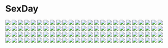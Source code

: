 # SexDay
![](https://konachan.com/image/a73d96f0a012334510b0bcae3b95b7ac/Konachan.com%20-%20161578%202girls%20ara_hideki%20drums%20guitar%20instrument%20kashiwara_miki%20qualiaffordance%20sakurai_mayuno%20tagme.jpg)
![](https://konachan.com/jpeg/38cb26889fc599a7a5cc14a18eed15fc/Konachan.com%20-%20241095%20boots%20brown_hair%20elbow_gloves%20gloves%20invidiata%20long_hair%20reiuji_utsuho%20skirt%20touhou%20weapon%20wings%20yellow_eyes.jpg)
![](https://konachan.com/jpeg/472191a22edbc7d8d5087e0819eed1d4/Konachan.com%20-%20166437%20ankoromochi%20blush%20braids%20breasts%20censored%20cum%20game_cg%20long_hair%20nipples%20open_shirt%20peassoft%20penis%20purple_eyes%20pussy%20sex%20thighhighs%20white_hair.jpg)
![](https://konachan.com/image/4d888b35b7e3157c40b820cf9549b9da/Konachan.com%20-%20167816%20bikini%20black_eyes%20black_hair%20braids%20breasts%20brown_eyes%20cleavage%20fang%20food%20gray_hair%20karo_karo%20long_hair%20navel%20original%20ponytail%20swimsuit%20water%20wink.jpg)
![](https://konachan.com/image/0b011687669f4a1367fddcff3a16add2/Konachan.com%20-%20128752%20blonde_hair%20blush%20bra%20breasts%20game_cg%20itou_life%20logo%20long_hair%20navel%20nipples%20open_shirt%20panties%20pink_eyes%20ponytail%20ribbons%20shirt_lift%20underwear.jpg)
![](https://konachan.com/jpeg/5a3d22cf605c45bd49aacbef96f3af94/Konachan.com%20-%20210491%20ass%20bra%20breasts%20censored%20cum%20game_cg%20kimishima_ao%20kuonji_hiyori%20maid%20nipples%20open_shirt%20panties%20panty_pull%20pink_hair%20thighhighs%20underwear.jpg)
![](https://konachan.com/jpeg/a10c214de68096983a519c07e19f177a/Konachan.com%20-%20220628%20anne-happy%20drink%20glasses%20kumegawa_botan%20long_hair%20pantyhose%20red_eyes%20school_uniform%20skirt%20tie%20ushiki_yoshitaka.jpg)
![](https://konachan.com/image/aa1e8f9375ae877b783c6f8d8c604ee1/Konachan.com%20-%20126014%20animal%20boots%20flowers%20gloves%20headdress%20last_c%20long_hair%20mask%20pink_hair%20red_eyes%20sword%20weapon.jpg)
![](https://konachan.com/image/41744433a3c56783d2a6e670ec26b212/Konachan.com%20-%20164350%20braids%20green_eyes%20headdress%20izayoi_sakuya%20knife%20maid%20tidsean%20touhou.jpg)
![](https://konachan.com/image/68fab2c0fffcc9e0dde6d24a783aa91b/Konachan.com%20-%20247238%20forest%20nobody%20scenic%20shuxing_li%20tree.jpg)
![](https://konachan.com/image/1d4998aaa7e4aa8a0a58b44559098e0d/Konachan.com%20-%20165429%20ericsakura%20jpeg_artifacts.jpg)
![](https://konachan.com/image/969e0a8a0ebf6fbdc1e677d0a4518430/Konachan.com%20-%20122218%20blush%20breast_hold%20cape%20christmas%20clochette%20kamikaze_explorer%20long_hair%20no_bra%20oshiki_hitoshi%20usami_saori.jpg)
![](https://konachan.com/jpeg/1659e96f33ac54c5a9312b984d4cf412/Konachan.com%20-%20253453%20blonde_hair%20blush%20breasts%20close%20erect_nipples%20game_cg%20green_eyes%20gym_uniform%20navel%20no_bra%20oozora_itsuki%20short_hair%20underboob%20wet%20yuuri_shachi.jpg)
![](https://konachan.com/jpeg/2f730a3141b83c93caf51c81e0b9dd62/Konachan.com%20-%20261697%20clouds%20dress%20long_hair%20original%20petals%20ribbons%20sky%20tagme_%28artist%29%20white_hair.jpg)
![](https://konachan.com/jpeg/65d3ab5b456972c01665e98e945715d1/Konachan.com%20-%20251834%20blush%20brown_hair%20fangxiang_cuoluan%20green_eyes%20long_hair%20original%20shorts%20towel%20white.jpg)
![](https://konachan.com/image/71ddd7993aa427914da2052dd1e02d52/Konachan.com%20-%2064897%20animal%20animal_ears%20gray_hair%20mouse%20mousegirl%20nazrin%20red_eyes%20short_hair%20tail%20touhou%20weapon.jpg)
![](https://konachan.com/image/a19b349a278669d3709828e2bc494984/Konachan.com%20-%20122079%20elfen_lied%20horns%20long_hair%20lucy_%28elfen_lied%29%20red_eyes%20red_hair%20white.jpg)
![](https://konachan.com/image/136fd32210e70bed55855a24cde6819d/Konachan.com%20-%2012916%20recchiki.jpg)
![](https://konachan.com/image/a5717d7c98a925e4c669741c42cf5c8e/Konachan.com%20-%20189260%20angel%20animal%20apron%20blue_eyes%20blue_hair%20bow%20cat%20choker%20dress%20halo%20kyuri_tizu%20long_hair%20original%20pixiv-tan%20thighhighs%20wings.jpg)
![](https://konachan.com/image/1b2f85c303df5c81b9f14ce24dd9d93d/Konachan.com%20-%2041718%20barefoot%20bell_zephyr%20breasts%20gray_hair%20night_wizard%20nipples%20nude%20pussy%20uncensored.jpg)
![](https://konachan.com/jpeg/4bd420990637d72dd78e10e781dc59a2/Konachan.com%20-%20214190%20applique%20bed%20breasts%20brown_hair%20cleavage%20dressing%20game_cg%20jinguu_misaki%20kneehighs%20navel%20panties%20red_eyes%20shiwasu_horio%20topless%20underwear.jpg)
![](https://konachan.com/jpeg/7e8462f8ff6793482a016f64a56d4fd3/Konachan.com%20-%20152155%20blush%20breast_hold%20breasts%20cropped%20cube%20gray_hair%20kanekiyo_miwa%20kurano_tomoka%20nipples%20open_shirt%20red_eyes%20school_uniform%20tie%20twintails.jpg)
![](https://konachan.com/image/54db6d5b8af60cb43d79709d695267dc/Konachan.com%20-%2073900%20cait%20dress%20green%20green_eyes%20green_hair%20saya%20saya_no_uta.jpg)
![](https://konachan.com/image/0708d3a596dd839ca16348f1ad81594e/Konachan.com%20-%20226927%20all_male%20ass%20bed%20bikini%20blue_eyes%20blue_hair%20blush%20breasts%20hacka_doll%20karatakewari%20long_hair%20male%20penis%20spread_legs%20swimsuit%20trap%20uncensored.jpg)
![](https://konachan.com/jpeg/770b7f2ada54e468fd3fa95919cc9b3e/Konachan.com%20-%20278203%20animal%20aqua_eyes%20aqua_hair%20haiyi%20long_hair%20pre_%28pixiv17194196%29%20underwater%20vocaloid%20water.jpg)
![](https://konachan.com/image/6d392994bea497171a57024afe685975/Konachan.com%20-%2041150%20armor%20capura_lin%20lolita_fashion%20purple_hair%20ragnarok_online%20sword%20swordman%20weapon.jpg)
![](https://konachan.com/jpeg/acec4babd3d24795e2fdd7448dad4130/Konachan.com%20-%20299219%20animal_ears%20blonde_hair%20blue_eyes%20blush%20bow%20bra%20braids%20breasts%20cleavage%20cropped%20long_hair%20open_shirt%20original%20ribbons%20scarf%20underwear.jpg)
![](https://konachan.com/image/8a2de8e1ee3996d7fbf06edc92e38e80/Konachan.com%20-%20104156%20anetea%21%3F%20bikini%20blonde_hair%20blue_eyes%20breasts%20calendar%20nipple_slip%20nipples%20rapapuru%20swimsuit%20tajima_yoshikazu.jpg)
![](https://konachan.com/jpeg/9f8d6f86f80875f9f53a37379e2761b1/Konachan.com%20-%20221291%20blue_hair%20blush%20bow%20bra%20breasts%20fingering%20game_cg%20kousaka_maki%20long_hair%20masturbation%20navel%20nipples%20panties%20red_eyes%20spread_legs%20underwear%20wet.jpg)
![](https://konachan.com/image/9db6b5216335d8f6aaa470f3392b869d/Konachan.com%20-%2082896%20hatsune_miku%20twintails%20vocaloid.jpg)
![](https://konachan.com/image/2e431ac2266b1e72d7863c5e7eaf6ad7/Konachan.com%20-%20184698%20gun%20hat%20hellshock%20mask%20original%20uniform%20weapon.jpg)
![](https://konachan.com/image/8f583bcef20f04cd9dfcbd96d95d9e03/Konachan.com%20-%20268454%20animal%20anthropomorphism%20azur_lane%20bird%20blush%20hat%20long_hair%20necklace%20nedia_r%20skintight%20swimsuit%20water%20white_hair%20yellow_eyes%20z46_%28azur_lane%29.jpg)
![](https://konachan.com/jpeg/0ddab57acb37bde2a2994301f8627c45/Konachan.com%20-%20185942%20flowers%20hat%20long_hair%20original%20red_hair%20sunflower%20untan_%28nanathy%29.jpg)
![](https://konachan.com/image/622aba3e8f77e928b5e97e68e8861ec2/Konachan.com%20-%2083858%20ass%20bed%20brown_eyes%20brown_hair%20cum%20hanamiya_nagisa%20kuroya_shinobu%20panties%20ponytail%20scan%20thighhighs%20trumple%20underwear%20ushinawareta_mirai_wo_motomete.jpg)
![](https://konachan.com/jpeg/739b5797e5a67947043b82a3905f3192/Konachan.com%20-%20174188%20anus%20ass%20blush%20front_wing%20game_cg%20kanadome_miyako%20long_hair%20nanaca_mai%20nopan%20pink_hair%20pure_girl%20purple_eyes%20pussy%20thighhighs%20uncensored.jpg)
![](https://konachan.com/image/1d8a28acb7e0086cbbce3f60fac86b37/Konachan.com%20-%20170634%20amagase_natsuki%20ass%20blue_hair%20blush%20bra%20breasts%20cleavage%20hontani_kanae%20karumaruka_circle%20long_hair%20nopan%20open_shirt%20red_eyes%20saga_planets%20underwear.jpg)
![](https://konachan.com/jpeg/eef57b74d5b31bc0086b75764967f7a5/Konachan.com%20-%20292168%20akatsuki_yuni%20aliasing%20bettle_%28b_s_a_n%29%20blonde_hair%20book%20glasses%20gloves%20long_hair%20red_eyes%20thighhighs%20twintails%20uni_channel%20watermark.jpg)
![](https://konachan.com/image/f1e2dcf0c59b33284db5184bf72faa20/Konachan.com%20-%2031458%20censored%20favorite%20fellatio%20game_cg%20happy_margaret%21%20kokonoka%20penis%20pussy.jpg)
![](https://konachan.com/jpeg/a4a98a63bf142ac1a140396b84955abc/Konachan.com%20-%2033176%20amasawa_yuko%20brown%20dennou_coil%20polychromatic.jpg)
![](https://konachan.com/jpeg/f4637f446ffb076b1c2ab06096e7826d/Konachan.com%20-%20169849%20black_eyes%20black_hair%20blue_eyes%20brown_eyes%20fire%20gloves%20goggles%20headband%20knife%20male%20mask%20naruto%20ninja%20o96ap%20red_eyes%20sword%20uniform%20weapon%20white_hair.jpg)
![](https://konachan.com/image/57cc175edfe268b0bcbda794016dcdc4/Konachan.com%20-%20168471%20barefoot%20bath%20bathtub%20black_hair%20blush%20breasts%20brown_eyes%20bubbles%20chikotam%20nanamori_kurumi%20navel%20nipples%20nude%20short_hair%20water%20wet%20yume_koi.jpg)
![](https://konachan.com/image/cd5fe8413fdd356d640b7625b3460efb/Konachan.com%20-%20278698%20bed%20brown_hair%20fate_grand_order%20fate_%28series%29%20flowers%20ishtar_%28fate_grand_order%29%20leiq%20long_hair%20navel%20petals%20red_eyes%20signed%20thighhighs.jpg)
![](https://konachan.com/image/d4b46343bc74a9daea6f8c9f59bf0389/Konachan.com%20-%20175507%20anthropomorphism%20armor%20brown_eyes%20brown_hair%20hellshock%20japanese_clothes%20kaga_%28kancolle%29%20kantai_collection%20short_hair.jpg)
![](https://konachan.com/image/32f3f97fa7634d885c4040a4d1ecc863/Konachan.com%20-%20159981%20clouds%20mks%20nobody%20original%20polychromatic%20ruins%20scenic%20sky%20water.jpg)
![](https://konachan.com/jpeg/b23eb8526f7a7637a8132ea610448ebf/Konachan.com%20-%20109010%20close%20hatsune_miku%20polychromatic%20tagme%20tears%20twintails%20vocaloid.jpg)
![](https://konachan.com/image/630f2a17d3984f9beff7196be1babb0d/Konachan.com%20-%2011126%20animal_ears%20catgirl%20panties%20tagme%20thighhighs%20underwear.jpg)
![](https://konachan.com/jpeg/191cb7e968b854eb26132ce703b97119/Konachan.com%20-%2069040%20bakemonogatari%20glasses%20group%20hachikuji_mayoi%20hanekawa_tsubasa%20kanbaru_suruga%20kneehighs%20loli%20school_uniform%20sengoku_nadeko%20twintails%20valentine%20white.jpg)
![](https://konachan.com/jpeg/4103a17cab5f03bb699c9048db9c9bdf/Konachan.com%20-%20270897%20akaza%20aqua_eyes%20blush%20breasts%20close%20game_cg%20henshin_3%20nipples%20panties%20paper%20pink_hair%20short_hair%20skirt%20skirt_lift%20thighhighs%20twintails%20underwear.jpg)
![](https://konachan.com/image/2810e00bed27b6c235a858e1beb8b3e1/Konachan.com%20-%2015738%20lina_inverse%20slayers.jpg)
![](https://konachan.com/image/28635f09610c746f82b32a5344f52ca9/Konachan.com%20-%2058209%20f-ism%20murakami_suigun%20swimsuit.jpg)
![](https://konachan.com/image/c3a84b1daaf0f621ce9a06cca45fc30b/Konachan.com%20-%20260848%20anthropomorphism%20azur_lane%20belfast_%28azur_lane%29%20braids%20car%20long_hair%20rias-coast%20signed%20stairs%20white_hair.jpg)
![](https://konachan.com/image/b93484d5e098ac8e305c7d58364d1098/Konachan.com%20-%2031502%20blonde_hair%20blue_eyes%20favorite%20food%20game_cg%20happy_margaret%21%20hat%20kokonoka%20long_hair%20rindou_saki%20school_uniform%20twintails.jpg)
![](https://konachan.com/jpeg/271e736db0c2abe7262809a524164b21/Konachan.com%20-%2075940%20satou_jun%20todoroki_yachiyo%20working%21%21.jpg)
![](https://konachan.com/jpeg/47efb91d4cf901373c82c660a21ac4b7/Konachan.com%20-%20197422%20aqua_eyes%20aqua_hair%20hatsune_miku%20hatsune_miku_%28vocaloid3%29%20headphones%20ikushima%20long_hair%20thighhighs%20twintails%20vocaloid%20white.jpg)
![](https://konachan.com/image/6c418243b3897e522b351c3ac2912df7/Konachan.com%20-%20280830%20breasts%20butterfly%20dress%20fan%20hat%20moriyama_bird%20pink_eyes%20pink_hair%20saigyouji_yuyuko%20short_hair%20touhou.jpg)
![](https://konachan.com/jpeg/369900144855b35f1df8c71034704017/Konachan.com%20-%2068769%202girls%20itou_noiji%20morimiya_aono%20nanao_naru%20red_eyes%20red_hair%20scan%20school_uniform%20shakugan_no_shana%20shana%20sola%20sword%20weapon.jpg)
![](https://konachan.com/image/3409e9199077963a44e945bb1a81b182/Konachan.com%20-%20191612%20bandaid%20brown_hair%20green_eyes%20group%20idolmaster%20komore%20male%20orange_hair%20short_hair%20takatsuki_kasumi%20takatsuki_kouji%20takatsuki_kouzou%20takatsuki_yayoi.jpg)
![](https://konachan.com/image/ba30be81f2d32b865c55f7c2e6ddce47/Konachan.com%20-%20187537%20black_hair%20cigarette%20dark_skin%20glasses%20original%20panamaman%20red_eyes%20short_hair%20tie%20white_hair.jpg)
![](https://konachan.com/image/8046474b3006316e0bab7d5bcefda773/Konachan.com%20-%2073720%20green_eyes%20green_hair%20harukanaru_toki_no_naka_de_3%20hug%20japanese_clothes%20jpeg_artifacts%20kimono%20male%20nozomi_kasuga%20pink_hair.jpg)
![](https://konachan.com/jpeg/2c96eb538cf8f8adf88511b82a27208c/Konachan.com%20-%20230618%202girls%20aliasing%20aqua_eyes%20aqua_hair%20breasts%20brown_hair%20cleavage%20collar%20cosplay%20dress%20headdress%20maid%20original%20ponytail%20short_hair%20uniform%20yukiarare.jpg)
![](https://konachan.com/jpeg/00e3465b534f14f776fb33fce2d58864/Konachan.com%20-%20257620%20animal_ears%20black_hair%20bow%20breasts%20brown_eyes%20dark_skin%20glasses%20long_hair%20pink_hair%20scarf%20school_uniform%20skirt%20thighhighs%20twintails%20white_hair.jpg)
![](https://konachan.com/image/31c9956613c196626879f447948a1166/Konachan.com%20-%20269367%202girls%20beach%20bikini%20bow%20braids%20clouds%20drink%20food%20foxgirl%20fruit%20ha-ru%20hat%20long_hair%20pink_hair%20sky%20swim_ring%20swimsuit%20umbrella%20water%20wristwear.jpg)
![](https://konachan.com/jpeg/01f5f6454e410ba32c56c289c7ba3ce5/Konachan.com%20-%20193848%20bikini%20breasts%20cleavage%20hirasato%20love_live%21_school_idol_project%20swim_ring%20swimsuit%20twintails%20yazawa_nico.jpg)
![](https://konachan.com/image/d237bbc6688fb9551f9bc14b611c4700/Konachan.com%20-%20160962%202girls%20bed%20kataoka_hideyuki%20nyantype%20onjouji_toki%20saki%20scan%20school_uniform%20shimizudani_ryuuka%20thighhighs%20yuri.jpg)
![](https://konachan.com/image/421f19913eacc66c4752d894fad9c2be/Konachan.com%20-%20156743%20miyamoto_konatsu%20okita_sawa%20sakai_wakana%20tagme%20tari_tari.jpg)
![](https://konachan.com/jpeg/13833c846e6f360d7ddaf88a0109f256/Konachan.com%20-%20205486%20animal_ears%20blush%20bunny_ears%20dress%20headphones%20kantoku%20kujikawa_rise%20mizuki_nana%20persona%20persona_4%20scan%20tail%20tamura_yukari%20thighhighs%20weapon.jpg)
![](https://konachan.com/jpeg/0ce391708c687647f444da624dc8bcc8/Konachan.com%20-%20243237%20blonde_hair%20blush%20bow%20brown_eyes%20dress%20eromanga-sensei%20long_hair%20pointed_ears%20taka-chan%20third-party_edit%20white%20wink%20yamada_elf.jpg)
![](https://konachan.com/image/8f06155adf81bf20fe2fa75ebf6a2bf9/Konachan.com%20-%20134034%20billie%20black_hair%20book%20brown_eyes%20bungaku_shoujo_%28danshi_koukousei%29%20close%20danshi_koukousei_no_nichijou%20long_hair%20school_uniform.jpg)
![](https://konachan.com/image/72fc3ec04565107538860271e7e7a0e0/Konachan.com%20-%2024347%20hina_ichigo%20peach-pit%20rozen_maiden%20shinku%20suigintou.jpg)
![](https://konachan.com/image/645777be14167a37032b46930df95267/Konachan.com%20-%2010756%20ai_yori_aoshi%20hanabishi_kaoru%20sakuraba_aoi.jpg)
![](https://konachan.com/image/be51aef46c04409959e015f6bdece77d/Konachan.com%20-%2037178%20higurashi_no_naku_koro_ni%20maebara_keiichi%20ryuuguu_rena.jpg)
![](https://konachan.com/jpeg/66d792771be407c319d4999694ae84f6/Konachan.com%20-%20256585%20aqua_eyes%20barefoot%20blush%20book%20breasts%20brown_hair%20cleavage%20couch%20headband%20idolmaster%20long_hair%20mafuyu_%28chibi21%29%20necklace%20sagisawa_fumika%20skirt.jpg)
![](https://konachan.com/jpeg/a531e3c262fa24a06f2beea74d5aa56d/Konachan.com%20-%20214961%20blush%20bra%20breasts%20cameltoe%20game_cg%20long_hair%20madosoft%20masturbation%20nipples%20open_shirt%20panties%20purple_eyes%20purple_hair%20pussy_juice%20skirt_lift%20underwear.jpg)
![](https://konachan.com/image/297b80982b62c7162d685125b71cdf12/Konachan.com%20-%2097348%20blonde_hair%20donne_anonime%20gun%20hat%20nitroplus%20ni%CE%B8%20red_eyes%20weapon%20zoku_satsuriku_no_jango.jpg)
![](https://konachan.com/image/7be0f40844340987d511dad9fa0a9037/Konachan.com%20-%2083198%20angel%20flowers%20kagamine_len%20kagamine_rin%20male%20ribbons%20vocaloid%20wings.jpg)
![](https://konachan.com/image/333e3ab145db54cc4ebb2df975d9edf1/Konachan.com%20-%20137678%20angel_wish%20blue_eyes%20brown_hair%20censored%20favorite%20fellatio%20game_cg%20kurihira_rikka%20panties%20penis%20pussy_juice%20thighhighs%20twintails%20underwear.jpg)
![](https://konachan.com/jpeg/c9e24eb5faadb2cfea440122b18eaca1/Konachan.com%20-%20290360%20ass%20black_hair%20blush%20gag%20japanese_clothes%20kamado_nezuko%20kimetsu_no_yaiba%20long_hair%20purple_eyes%20socks%20yuyuko_%28yuyucocco%29.jpg)
![](https://konachan.com/image/4417b7e626b92de91b9ead29aeaaab1a/Konachan.com%20-%207962%20dress%20green_eyes%20green_hair%20kagiyama_hina%20long_hair%20ribbons%20touhou.jpg)
![](https://konachan.com/jpeg/2badfa47df02e6c0a6ab2dedd8dd7776/Konachan.com%20-%20265701%20asui_tsuyu%20black_eyes%20bodysuit%20boku_no_hero_academia%20breasts%20gloves%20gray%20green_hair%20long_hair%20signed%20tagme_%28artist%29.jpg)
![](https://konachan.com/jpeg/aff08f9b538e2cd54305abf25a7f7ab9/Konachan.com%20-%20295193%20animal%20dog%20lilac_%28pfeasy%29%20nobody%20pokemon%20sword%20waifu2x%20weapon%20white%20yamper.jpg)
![](https://konachan.com/jpeg/352e565b03c0b173c11d0698d45ebb41/Konachan.com%20-%20235306%20black_hair%20blush%20breast_grab%20breasts%20chitanda_eru%20hyouka%20long_hair%20nipples%20nude%20pickles_%28lte%29%20purple_eyes%20waifu2x%20water%20wet.jpg)
![](https://konachan.com/image/ee2bac93216e2493cbe979eb60a98274/Konachan.com%20-%2048725%20akiyama_mio%20hirasawa_yui%20k-on%21%20kotobuki_tsumugi%20tainaka_ritsu.jpg)
![](https://konachan.com/jpeg/ec87e868daad3870f6d143a4c3cf9112/Konachan.com%20-%2048076%20k-on%21%20tainaka_ritsu.jpg)
![](https://konachan.com/jpeg/9cde40d4b899f2ba1691cea5f22a775f/Konachan.com%20-%2060516%20bra%20kanou_kayoko%20koiiro_soramoyou%20lucie%20open_shirt%20panties%20sword%20underwear%20weapon.jpg)
![](https://konachan.com/image/83792b0394ccf4db29461575f30678b6/Konachan.com%20-%20139069%20aquarion_evol%20crea_torosera%20garyljq.jpg)
![](https://konachan.com/image/3d4a1446e1e1851eb9833a20258ca164/Konachan.com%20-%20142891%20chiba_yudai%20food%20group%20loli%20male%20marui_futaba%20marui_hitoha%20marui_mitsuba%20mitsudomoe%20miyashita%20ofuda%20satou_shinya%20yabe_satoshi%20yoshioka_yuki.jpg)
![](https://konachan.com/image/8a147fda42affdccc905f638a2f1d834/Konachan.com%20-%20184969%20babidi%20bee_%28dragonball%29%20dabura%20dekopin08%20dragonball%20gotenks%20kaioushin%20kibito%20majin_buu%20mr._satan%20piccolo%20son_gohan%20son_goku%20uub%20vegeta%20vegetto.jpg)
![](https://konachan.com/jpeg/1ad21d5c5b6658f586a64789586baeaf/Konachan.com%20-%20294261%20black_hair%20blue_eyes%20blush%20braids%20food%20gray_hair%20green_eyes%20group%20long_hair%20pink_hair%20ponytail%20purple_eyes%20red_eyes%20red_hair%20twintails%20wink.jpg)
![](https://konachan.com/image/383963c851537a2b35f80d6088230145/Konachan.com%20-%2017413%20azuma_hatsumi%20carnelian%20japanese_clothes%20yami_to_boushi_to_hon_no_tabibito.jpg)
![](https://konachan.com/image/1c3ceb11e9381b54cc09d441c4373912/Konachan.com%20-%20239857%20animal%20bird%20breasts%20fate_%28series%29%20glasses%20grass%20mash_kyrielight%20pantyhose%20purple_eyes%20purple_hair%20rosuuri%20short_hair%20skirt%20tie%20watermark.jpg)
![](https://konachan.com/jpeg/943030ef85f45cd7c2475e43fd2f49e9/Konachan.com%20-%20285118%20bow%20chinese_clothes%20flowers%20headdress%20long_hair%20mo_qingxian%20purple_eyes%20purple_hair%20ribbons%20tidsean%20vocaloid%20vocaloid_china%20water.jpg)
![](https://konachan.com/image/5f1601cd90908add50f7973cdd41b7c3/Konachan.com%20-%20114446%20blush%20breast_grab%20breasts%20censored%20cum%20fumihiko%20houjou_hibiki%20nipples%20open_shirt%20paizuri%20penis%20precure%20suite_precure.jpg)
![](https://konachan.com/image/d53286106b72e310e34712ad7206dcd2/Konachan.com%20-%2097039%20artoria_pendragon_%28all%29%20fate_%28series%29%20fate_stay_night%20saber%20ushas.jpg)
![](https://konachan.com/image/9be48f1af7484f858de6b5ef049eb217/Konachan.com%20-%2028558%20censored%20chu_x_chu%20game_cg%20penis%20uesugi_uta%20unisonshift.jpg)
![](https://konachan.com/jpeg/d080961c4ffd97f6a8a7135ae9fc9834/Konachan.com%20-%20232857%202girls%20brown_eyes%20brown_hair%20cat_smile%20catgirl%20chibi%20drink%20japanese_clothes%20kaga_%28kancolle%29%20long_hair%20short_hair%20tail%20watanohara%20white.jpg)
![](https://konachan.com/jpeg/f16b7aed287f02bfba088aa29dee6f9f/Konachan.com%20-%2098939%20gray_eyes%20long_hair%20mina_plum_hellsing%20pink_hair%20rpg_gakuen%20school_uniform%20tagme_%28artist%29.jpg)
![](https://konachan.com/image/1d69369998bd1259d846f08558ecb24c/Konachan.com%20-%2042948%20mecha%20xenogears.jpg)
![](https://konachan.com/image/4a69aba09c982596487c852a6ee4c802/Konachan.com%20-%2065694%20animal_ears%20blonde_hair%20catgirl%20christmas%20tagme%20tail%20thighhighs.jpg)
![](https://konachan.com/jpeg/70747fbaa05d9acd23a4d57e4a461779/Konachan.com%20-%20230713%20all_male%20auko%20brown_hair%20food%20group%20hoodie%20male%20matsuno_ichimatsu%20matsuno_karamatsu%20matsuno_osomatsu%20osomatsu-kun%20osomatsu-san%20short_hair.jpg)
![](https://konachan.com/jpeg/16cbb62acfba9ba69f00d2c3329ff448/Konachan.com%20-%20210861%20araragi_tsukihi%20bakemonogatari%20halloween%20monogatari_%28series%29%20oshino_shinobu%20toki_kiritsu.jpg)
